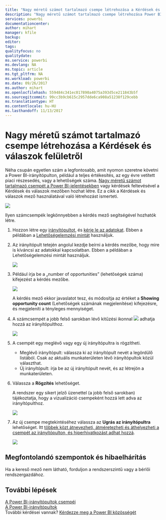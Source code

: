 ```yaml
---
title: "Nagy méretű számot tartalmazó csempe létrehozása a Kérdések és válaszok felületről"
description: "Nagy méretű számot tartalmazó csempe létrehozása Power BI-irányítópultokon kérdések feltevésével"
services: powerbi
documentationcenter: 
author: mihart
manager: kfile
backup: 
editor: 
tags: 
qualityfocus: no
qualitydate: 
ms.service: powerbi
ms.devlang: NA
ms.topic: article
ms.tgt_pltfrm: NA
ms.workload: powerbi
ms.date: 09/26/2017
ms.author: mihart
ms.openlocfilehash: 559484c341ec017890a4075a393d5ce211843b5f
ms.sourcegitcommit: 99cc3b9cb615c2957dde6ca908a51238f129cebb
ms.translationtype: HT
ms.contentlocale: hu-HU
ms.lasthandoff: 11/13/2017
---
```

# <a name="create-a-big-number-tile-from-qa"></a>Nagy méretű számot tartalmazó csempe létrehozása a Kérdések és válaszok felületről
Néha csupán egyetlen szám a legfontosabb, amit nyomon szeretne követni a Power BI-irányítópulton, például a teljes értékesítés, az egy évre vetített piaci részesedés, vagy a lehetőségek száma. [Nagy méretű számot tartalmazó csempét a Power BI-jelentésekben](power-bi-visualization-big-number-report.md) vagy kérdések feltevésével a Kérdések és válaszok mezőben hozhat létre. Ez a cikk a Kérdések és válaszok mező használatával való létrehozást ismerteti.

![](media/power-bi-visualization-big-number/pbi_opptuntiescard.png)

Ilyen számcsempék legkönnyebben a kérdés mező segítségével hozhatók létre.

1. Hozzon létre egy [irányítópultot](service-dashboards.md), és [kérje le az adatokat](service-get-data.md). Ebben a példában a [Lehetőségelemzési mintát](sample-opportunity-analysis.md) használjuk.
2. Az irányítópult tetején angolul kezdje beírni a kérdés mezőbe, hogy mire is kíváncsi az adatokkal kapcsolatban. Ebben a példában a Lehetőségelemzési mintát használjuk.
   
   ![](media/power-bi-visualization-big-number/power-bi-q-and-a-box.png)
3. Például írja be a „number of opportunities” (lehetőségek száma) kifejezést a kérdés mezőbe.
   
   ![](media/power-bi-visualization-big-number/power-bi-ask.png)
   
   A kérdés mező ekkor javaslatot tesz, és módosítja az értéket a **Showing opportunity count** (Lehetőségek számának megjelenítése) kifejezésre, és megjeleníti a tényleges mennyiséget.  
4. A számcsempét a jobb felső sarokban lévő kitűzési ikonnal ![](media/power-bi-visualization-big-number/pbi_pintile.png) adhatja hozzá az irányítópulthoz. 
   
   ![](media/power-bi-visualization-big-number/power-bi-pin.png)
5. A csempét egy meglévő vagy egy új irányítópultra is rögzítheti. 
   
   * Meglévő irányítópult: válassza ki az irányítópult nevét a legördülő listából. Csak az aktuális munkaterületen lévő irányítópultok közül választhat.
   * Új irányítópult: írja be az új irányítópult nevét, és az létrejön a munkaterületen.
6. Válassza a **Rögzítés** lehetőséget.
   
   A rendszer egy sikert jelző üzenettel (a jobb felső sarokban) tájékoztatja, hogy a vizualizáció csempeként hozzá lett adva az irányítópulthoz.  
   
   ![](media/power-bi-visualization-big-number/power-bi-success.png)
7. Az új csempe megtekintéséhez válassza az **Ugrás az irányítópultra** lehetőséget. Itt [többek közt átnevezheti, átméretezheti és áthelyezheti a csempét az irányítópulton, és hiperhivatkozást adhat hozzá](service-dashboard-edit-tile.md). 
   
   ![](media/power-bi-visualization-big-number/power-bi-pinned.png)

## <a name="considerations-and-troubleshooting"></a>Megfontolandó szempontok és hibaelhárítás
Ha a kereső mező nem látható, forduljon a rendszerszintű vagy a bérlői rendszergazdához.

## <a name="next-steps"></a>További lépések
[A Power BI-irányítópultok csempéi](service-dashboard-tiles.md)  
[A Power BI-irányítópultok](service-dashboards.md)  
További kérdései vannak? [Kérdezze meg a Power BI közösségét](http://community.powerbi.com/)

